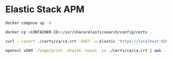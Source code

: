 # Elastic Stack APM

```bash
docker compose up -d
```

```bash
docker cp <CONTAINER-ID>:/usr/share/elasticsearch/config/certs .
```

```bash
curl --cacert ./certs/ca/ca.crt -XGET -u elastic 'https://localhost:9200/_cluster/health?pretty'
```

```bash
openssl x509 -fingerprint -sha256 -noout -in ./certs/ca/ca.crt | awk --field-separator="=" '{print $2}' | sed 's/://g'
```